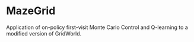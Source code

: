 # MazeGrid
Application of on-policy first-visit Monte Carlo Control and Q-learning to a modified version of GridWorld. 
